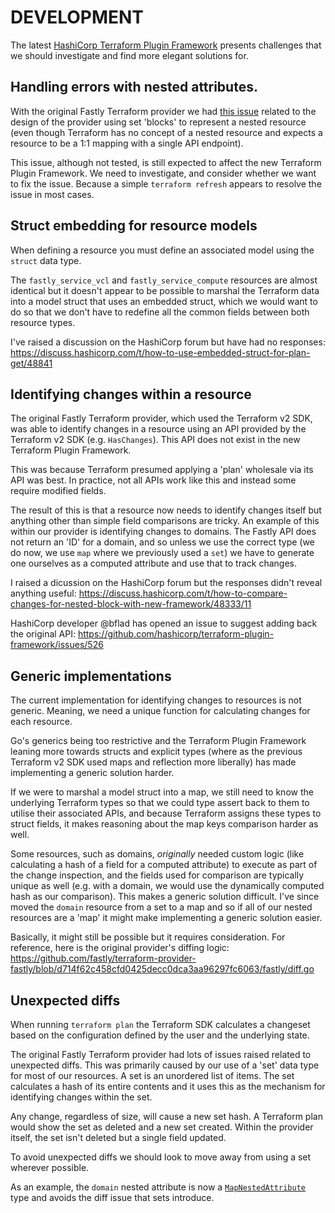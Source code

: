 # DEVELOPMENT

The latest [HashiCorp Terraform Plugin Framework](https://developer.hashicorp.com/terraform/plugin/framework) presents challenges that we should investigate and find more elegant solutions for.

## Handling errors with nested attributes.

With the original Fastly Terraform provider we had [this issue](https://github.com/fastly/terraform-provider-fastly/issues/631) related to the design of the provider using set 'blocks' to represent a nested resource (even though Terraform has no concept of a nested resource and expects a resource to be a 1:1 mapping with a single API endpoint).

This issue, although not tested, is still expected to affect the new Terraform Plugin Framework. We need to investigate, and consider whether we want to fix the issue. Because a simple `terraform refresh` appears to resolve the issue in most cases.

## Struct embedding for resource models

When defining a resource you must define an associated model using the `struct` data type. 

The `fastly_service_vcl` and `fastly_service_compute` resources are almost identical but it doesn't appear to be possible to marshal the Terraform data into a model struct that uses an embedded struct, which we would want to do so that we don't have to redefine all the common fields between both resource types.

I've raised a discussion on the HashiCorp forum but have had no responses:
https://discuss.hashicorp.com/t/how-to-use-embedded-struct-for-plan-get/48841

## Identifying changes within a resource

The original Fastly Terraform provider, which used the Terraform v2 SDK, was able to identify changes in a resource using an API provided by the Terraform v2 SDK (e.g. `HasChanges`). This API does not exist in the new Terraform Plugin Framework.

This was because Terraform presumed applying a 'plan' wholesale via its API was best. In practice, not all APIs work like this and instead some require modified fields. 

The result of this is that a resource now needs to identify changes itself but anything other than simple field comparisons are tricky. An example of this within our provider is identifying changes to domains. The Fastly API does not return an 'ID' for a domain, and so unless we use the correct type (we do now, we use `map` where we previously used a `set`) we have to generate one ourselves as a computed attribute and use that to track changes.

I raised a dicussion on the HashiCorp forum but the responses didn't reveal anything useful:
https://discuss.hashicorp.com/t/how-to-compare-changes-for-nested-block-with-new-framework/48333/11

HashiCorp developer @bflad has opened an issue to suggest adding back the original API:
https://github.com/hashicorp/terraform-plugin-framework/issues/526

## Generic implementations

The current implementation for identifying changes to resources is not generic. Meaning, we need a unique function for calculating changes for each resource.

Go's generics being too restrictive and the Terraform Plugin Framework leaning more towards structs and explicit types (where as the previous Terraform v2 SDK used maps and reflection more liberally) has made implementing a generic solution harder.

If we were to marshal a model struct into a map, we still need to know the underlying Terraform types so that we could type assert back to them to utilise their associated APIs, and because Terraform assigns these types to struct fields, it makes reasoning about the map keys comparison harder as well. 

Some resources, such as domains, _originally_ needed custom logic (like calculating a hash of a field for a computed attribute) to execute as part of the change inspection, and the fields used for comparison are typically unique as well (e.g. with a domain, we would use the dynamically computed hash as our comparison). This makes a generic solution difficult. I've since moved the `domain` resource from a set to a map and so if all of our nested resources are a 'map' it might make implementing a generic solution easier.

Basically, it might still be possible but it requires consideration. For reference, here is the original provider's diffing logic:
https://github.com/fastly/terraform-provider-fastly/blob/d714f62c458cfd0425decc0dca3aa96297fc6063/fastly/diff.go

## Unexpected diffs

When running `terraform plan` the Terraform SDK calculates a changeset based on the configuration defined by the user and the underlying state.

The original Fastly Terraform provider had lots of issues raised related to unexpected diffs. This was primarily caused by our use of a 'set' data type for most of our resources. A set is an unordered list of items. The set calculates a hash of its entire contents and it uses this as the mechanism for identifying changes within the set. 

Any change, regardless of size, will cause a new set hash. A Terraform plan would show the set as deleted and a new set created. Within the provider itself, the set isn't deleted but a single field updated.

To avoid unexpected diffs we should look to move away from using a set wherever possible. 

As an example, the `domain` nested attribute is now a [`MapNestedAttribute`](https://developer.hashicorp.com/terraform/plugin/framework/handling-data/attributes#mapnestedattribute) type and avoids the diff issue that sets introduce.
